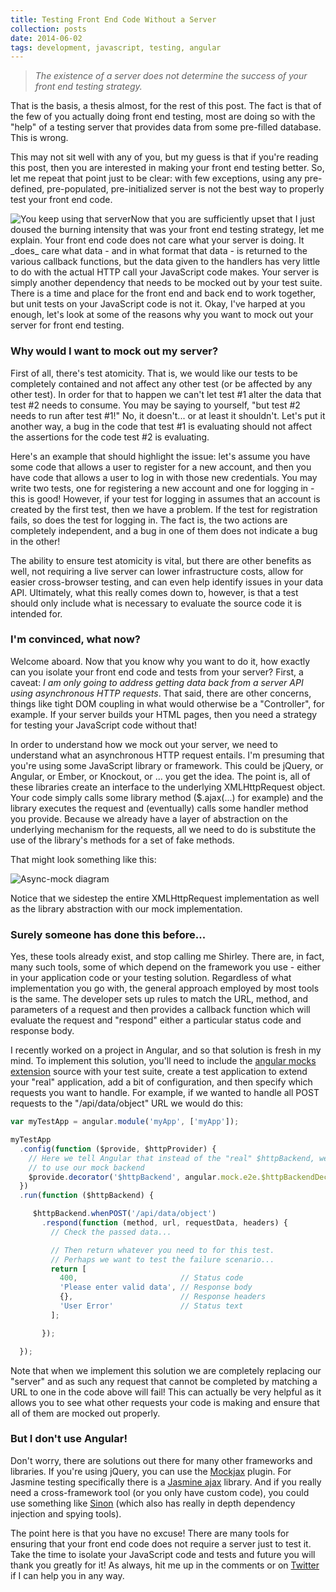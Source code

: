 ```yaml
---
title: Testing Front End Code Without a Server
collection: posts
date: 2014-06-02
tags: development, javascript, testing, angular
---
```


> _The existence of a server does not determine the success of your front end testing strategy._

That is the basis, a thesis almost, for the rest of this post. The fact is that of the few of you actually doing front end testing, most are doing so with the "help" of a testing server that provides data from some pre-filled database. This is wrong.

This may not sit well with any of you, but my guess is that if you're reading this post, then you are interested in making your front end testing better. So, let me repeat that point just to be clear: with few exceptions, using any pre-defined, pre-populated, pre-initialized server is not the best way to properly test your front end code.

<img src='/uploads/montoya.jpg' title='You keep using that server' style='float:left;'>
Now that you are sufficiently upset that I just doused the burning intensity that was your front end testing strategy, let me explain. Your front end code does not care what your server is doing. It _does_ care what data - and in what format that data - is returned to the various callback functions, but the data given to the handlers has very little to do with the actual HTTP call your JavaScript code makes. Your server is simply another dependency that needs to be mocked out by your test suite. There is a time and place for the front end and back end to work together, but unit tests on your JavaScript code is not it. Okay, I've harped at you enough, let's look at some of the reasons why you want to mock out your server for front end testing.

### Why would I want to mock out my server?

First of all, there's test atomicity. That is, we would like our tests to be completely contained and not affect any other test (or be affected by any other test). In order for that to happen we can't let test #1 alter the data that test #2 needs to consume. You may be saying to yourself, "but test #2 needs to run after test #1!" No, it doesn't... or at least it shouldn't. Let's put it another way, a bug in the code that test #1 is evaluating should not affect the assertions for the code test #2 is evaluating.

Here's an example that should highlight the issue: let's assume you have some code that allows a user to register for a new account, and then you have code that allows a user to log in with those new credentials. You may write two tests, one for registering a new account and one for logging in - this is good! However, if your test for logging in assumes that an account is created by the first test, then we have a problem. If the test for registration fails, so does the test for logging in. The fact is, the two actions are completely independent, and a bug in one of them does not indicate a bug in the other!

The ability to ensure test atomicity is vital, but there are other benefits as well, not requiring a live server can lower infrastructure costs, allow for easier cross-browser testing, and can even help identify issues in  your data API. Ultimately, what this really comes down to, however, is that a test should only include what is necessary to evaluate the source code it is intended for.

### I'm convinced, what now?

Welcome aboard. Now that you know why you want to do it, how exactly can you isolate your front end code and tests from your server? First, a caveat: _I am only going to address getting data back from a server API using asynchronous HTTP requests_. That said, there are other concerns, things like tight DOM coupling in what would otherwise be a "Controller", for example. If your server builds your HTML pages, then you need a strategy for testing your JavaScript code without that!

In order to understand how we mock out your server, we need to understand what an asynchronous HTTP request entails. I'm presuming that you're using some JavaScript library or framework. This could be jQuery, or Angular, or Ember, or Knockout, or ... you get the idea. The point is, all of these libraries create an interface to the underlying XMLHttpRequest object. Your code simply calls some library method ($.ajax(...) for example) and the library executes the request and (eventually) calls some handler method you provide. Because we already have a layer of abstraction on the underlying mechanism for the requests, all we need to do is substitute the use of the library's methods for a set of fake methods.

That might look something like this:

![Async-mock diagram](/uploads/async-mock.png)

Notice that we sidestep the entire XMLHttpRequest implementation as well as the library abstraction with our mock implementation.

### Surely someone has done this before...

Yes, these tools already exist, and stop calling me Shirley. There are, in fact, many such tools, some of which depend on the framework you use - either in your application code or your testing solution. Regardless of what implementation you go with, the general approach employed by most tools is the same. The developer sets up rules to match the URL, method, and parameters of a request and then provides a callback function which will evaluate the request and "respond" either a particular status code and response body.

I recently worked on a project in Angular, and so that solution is fresh in my mind. To implement this solution, you'll need to include the [angular mocks extension](https://github.com/angular/angular.js/tree/master/src/ngMock "ngMock") source with your test suite, create a test application to extend your "real" application, add a bit of configuration, and then specify which requests you want to handle. For example, if we wanted to handle all POST requests to the "/api/data/object" URL we would do this:

```javascript
var myTestApp = angular.module('myApp', ['myApp']);

myTestApp
  .config(function ($provide, $httpProvider) {
    // Here we tell Angular that instead of the "real" $httpBackend, we want it
    // to use our mock backend
    $provide.decorator('$httpBackend', angular.mock.e2e.$httpBackendDecorator);
  })
  .run(function ($httpBackend) {

     $httpBackend.whenPOST('/api/data/object')
       .respond(function (method, url, requestData, headers) {
         // Check the passed data...

         // Then return whatever you need to for this test.
         // Perhaps we want to test the failure scenario...
         return [
           400,                       // Status code
           'Please enter valid data', // Response body
           {},                        // Response headers
           'User Error'               // Status text
         ];

       });

  });
```

Note that when we implement this solution we are completely replacing our "server" and as such any request that cannot be completed by matching a URL to one in the code above will fail! This can actually be very helpful as it allows you to see what other requests your code is making and ensure that all of them are mocked out properly.

### But I don't use Angular!

Don't worry, there are solutions out there for many other frameworks and libraries. If you're using jQuery, you can use the [Mockjax](https://github.com/appendto/jquery-mockjax "jQuery ") plugin. For Jasmine testing specifically there is a [Jasmine ajax](https://github.com/pivotal/jasmine-ajax "jasmine ajax") library. And if you really need a cross-framework tool (or you only have custom code), you could use something like [Sinon](http://sinonjs.org/ "Sinon") (which also has really in depth dependency injection and spying tools).

The point here is that you have no excuse! There are many tools for ensuring that your front end code does not require a server just to test it. Take the time to isolate your JavaScript code and tests and future you will thank you greatly for it! As always, hit me up in the comments or on [Twitter](http://twitter.com/jakerella "Find me on Twitter") if I can help you in any way.

